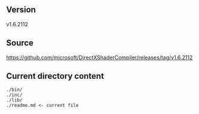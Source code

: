 ## Version
v1.6.2112

## Source
https://github.com/microsoft/DirectXShaderCompiler/releases/tag/v1.6.2112

## Current directory content
```
./bin/
./inc/
./lib/
./readme.md <- current file
```
